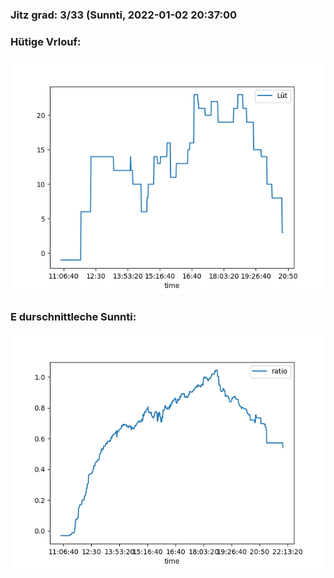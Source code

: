 ### Jitz grad: 3/33 (Sunnti, 2022-01-02 20:37:00

### Hütige Vrlouf:
![Graph](Today.png)

### E durschnittleche Sunnti:
![Graph](Sunnti.png)